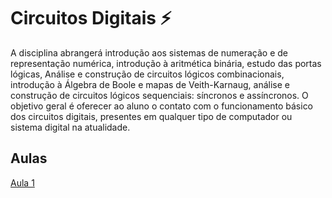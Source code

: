 # Circuitos Digitais ⚡️

A disciplina abrangerá introdução aos sistemas de numeração e de representação numérica, introdução à aritmética binária, estudo das portas lógicas, Análise e construção de circuitos lógicos combinacionais, introdução à Álgebra de Boole e mapas de Veith-Karnaug, análise e construção de circuitos lógicos sequenciais: síncronos e assíncronos. O objetivo geral é oferecer ao aluno o contato com o funcionamento básico dos circuitos digitais, presentes em qualquer tipo de computador ou sistema digital na atualidade.

## Aulas

[Aula 1](aula-1/)
